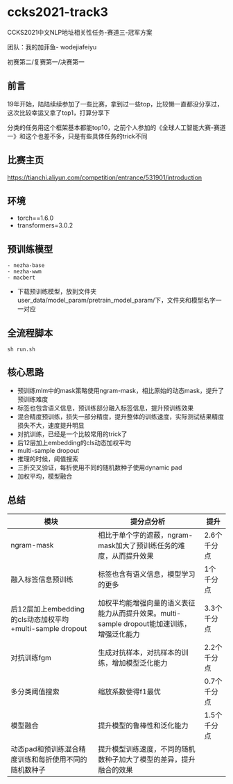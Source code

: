 # ccks2021-track3
CCKS2021中文NLP地址相关性任务-赛道三-冠军方案

团队：我的加菲鱼-  wodejiafeiyu

初赛第二/复赛第一/决赛第一  
## 前言

19年开始，陆陆续续参加了一些比赛，拿到过一些top，比较懒一直都没分享过，这次比较幸运又拿了top1，打算分享下

分类的任务用这个框架基本都能top10，之前个人参加的《全球人工智能大赛-赛道一》和这个也差不多，只是有些具体任务的trick不同

## 比赛主页
https://tianchi.aliyun.com/competition/entrance/531901/introduction

## 环境
* torch==1.6.0
* transformers=3.0.2



## 预训练模型
    - nezha-base 
    - nezha-wwm
    - macbert
* 下载预训练模型，放到文件夹user_data/model_param/pretrain_model_param/下，文件夹和模型名字一一对应


## 全流程脚本
```
sh run.sh
```

## 核心思路

*  预训练mlm中的mask策略使用ngram-mask，相比原始的动态mask，提升了预训练难度
*  标签也包含语义信息，预训练部分融入标签信息，提升预训练效果
*  混合精度预训练，损失一部分精度，提升整体的训练速度，实际测试结果精度损失不大，速度提升明显
*  对抗训练，已经是一个比较常用的trick了
*  后12层加上embedding的cls动态加权平均
*  multi-sample dropout
*  推理的时候，阈值搜索
*  三折交叉验证，每折使用不同的随机数种子使用dynamic pad
*  加权平均，模型融合

## 总结
| 模块    |                  提分点分析              | 提升    | 
|------   |-----------------------------------------| ------- | 
|ngram-mask  |相比于单个字的遮蔽，ngram-mask加大了预训练任务的难度，从而提升效果| 2.6个千分点 | 
|融入标签信息预训练|标签也含有语义信息，模型学习的更多| 1个千分点   |
|后12层加上embedding的cls动态加权平均+multi-sample dropout|加权平均能增强向量的语义表征能力从而提升效果。multi-sample dropout能加速训练，增强泛化能力| 3.3个千分点   | 
|  对抗训练fgm  |生成对抗样本，对抗样本的训练，增加模型泛化能力 | 2.2个千分点   | 
|  多分类阈值搜索   |       缩放系数使得f1最优      | 0.7个千分点   | 
|  模型融合  |          提升模型的鲁棒性和泛化能力            | 1.5个千分点  |
|  动态pad和预训练混合精度训练和每折使用不同的随机数种子 |     提升模型训练速度，不同的随机数种子加大了模型的差异，提升融合的效果     |  | 



